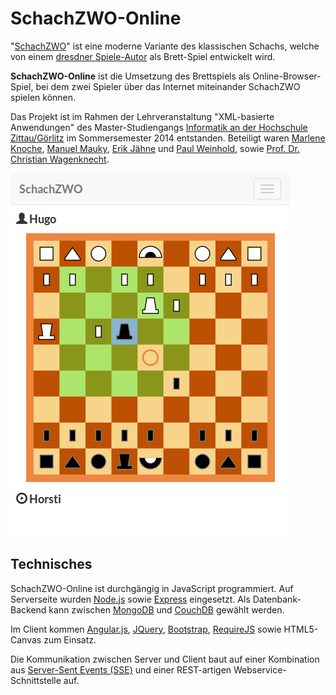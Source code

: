 SchachZWO-Online
================

"[SchachZWO](http://www.schachzwo.de/)" ist eine moderne Variante des klassischen Schachs, welche von einem [dresdner Spiele-Autor](http://www.schachzwo.de/impressum/) als Brett-Spiel entwickelt wird. 

**SchachZWO-Online** ist die Umsetzung des Brettspiels als Online-Browser-Spiel, bei dem zwei Spieler über das Internet miteinander SchachZWO spielen können.

Das Projekt ist im Rahmen der Lehrveranstaltung "XML-basierte Anwendungen" des Master-Studiengangs [Informatik an der Hochschule Zittau/Görlitz](http://www.hszg.de/f-ei) im Sommersemester 2014
entstanden. 
Beteiligt waren [Marlene Knoche](https://github.com/Sanguinik), [Manuel Mauky](https://github.com/lestard), [Erik Jähne](https://github.com/s3erjaeh) und [Paul Weinhold](https://github.com/weinpau), 
sowie [Prof. Dr. Christian Wagenknecht](https://www.hszg.de/f-ei/fakultaet/professoren/christian-wagenknecht).


![screenshot](screenshot_schachzwo.png)

## Technisches

SchachZWO-Online ist durchgängig in JavaScript programmiert.
Auf Serverseite wurden [Node.js](http://nodejs.org/) sowie [Express](http://expressjs.com/) eingesetzt. 
Als Datenbank-Backend kann zwischen [MongoDB](http://www.mongodb.org/) und [CouchDB](https://couchdb.apache.org/) gewählt werden.

Im Client kommen 
[Angular.js](https://angularjs.org/), 
[JQuery](https://jquery.com/), 
[Bootstrap](http://getbootstrap.com/),
[RequireJS](http://requirejs.org/) 
sowie HTML5-Canvas zum Einsatz.

Die Kommunikation zwischen Server und Client baut auf einer Kombination aus [Server-Sent Events (SSE)](https://en.wikipedia.org/wiki/Server-sent_events) und einer REST-artigen Webservice-Schnittstelle auf.
